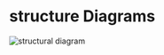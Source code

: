 
# structure Diagrams

![structural diagram](https://user-images.githubusercontent.com/94619066/161376629-f563ba71-edfa-46ea-88d1-0b9bc5939cf2.png)

